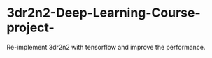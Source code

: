 # 3dr2n2-Deep-Learning-Course-project-
Re-implement 3dr2n2 with tensorflow and improve the performance.
